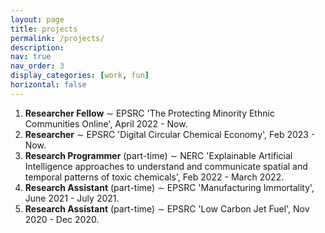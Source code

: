 ```yaml
---
layout: page
title: projects
permalink: /projects/
description: 
nav: true
nav_order: 3
display_categories: [work, fun]
horizontal: false
---
```

<ol>
<li><strong>Researcher Fellow</strong> &sim; EPSRC 'The Protecting Minority Ethnic Communities Online', April 2022 - Now.</li>
<li><strong>Researcher</strong> &sim; EPSRC 'Digital Circular Chemical Economy', Feb 2023 - Now.</li>
<li><strong>Research Programmer</strong> (part-time) &sim; NERC 'Explainable Artificial Intelligence approaches to understand and communicate spatial and temporal patterns of toxic chemicals', Feb 2022 - March 2022.</li>
<li><strong>Research Assistant</strong> (part-time) &sim; EPSRC 'Manufacturing Immortality', June 2021 - July 2021.
 </li>
<li><strong>Research Assistant</strong> (part-time) &sim; EPSRC 'Low Carbon Jet Fuel', Nov 2020 - Dec 2020.</li>

</ol>